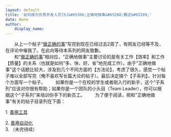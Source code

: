 ```yaml
---
layout: default
title: '如何成为优秀开发人员[5]&#65306;正确地做事&#65288;概述&#65289;'
date: None
author:
    display_name: 
---
```


　　从上一个帖子“[做正确的事](https://program-think.blogspot.com/2009/01/4.html)”写完到现在已经过去2周了，有网友已经等不及，在评论中催我了。在此向等待本系列的网友致歉。  
　　和“[做正确的事](https://program-think.blogspot.com/2009/01/4.html)”相对应，“正确地做事”主要讨论的是有关工作【效率】和工作【质量】的关系（也就是如何“多、快、好、省”地完成工作）。由于"正确地做事"这个话题比较大，涉及到几个不同方面的【方法论】，考虑了很久，感觉一个帖子难以全部写完（俺不喜欢写长篇大论的帖子）。最后决定搞个【子系列】，针对每个方面写一个帖子。 　　如果你是一个在校的学生或者刚入行的新手，这个“子系列”应该对你很有帮助；如果你是一个团队的小头目（Team Leader），你可以根据这个“子系列”来培训你手下的新员工。 　　为了便于阅读，把和"正确地做事"有关的帖子目录列在下面：

1\. [善用工具](https://program-think.blogspot.com/2009/02/6.html)

  
2\. [善用自动化](https://program-think.blogspot.com/2009/02/7.html)  
3\. （未完待续）

